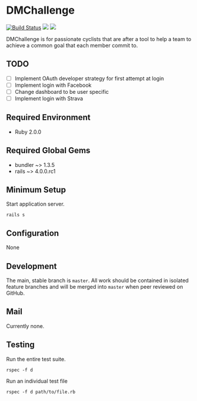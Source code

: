 # DMChallenge
[![Build Status](https://travis-ci.org/justinhennessy/dm-challenge.png)](https://travis-ci.org/justinhennessy/dm-challenge)
![](https://coveralls.io/repos/justinhennessy/dm-challenge/badge.png?branch=master)
![](https://codeclimate.com/github/justinhennessy/dm-challenge.png)

DMChallenge is for passionate cyclists that are after a tool to help a team
to achieve a common goal that each member commit to.

## TODO

- [ ] Implement OAuth developer strategy for first attempt at login
- [ ] Implement login with Facebook
- [ ] Change dashboard to be user specific
- [ ] Implement login with Strava

## Required Environment

* Ruby 2.0.0

## Required Global Gems

* bundler ~> 1.3.5
* rails ~> 4.0.0.rc1

## Minimum Setup

Start application server.

    rails s

## Configuration

None

## Development

The main, stable branch is `master`. All work should be contained in
isolated feature branches and will be merged into `master` when peer
reviewed on GitHub.

## Mail

Currently none.

## Testing

Run the entire test suite.

    rspec -f d

Run an individual test file

    rspec -f d path/to/file.rb
